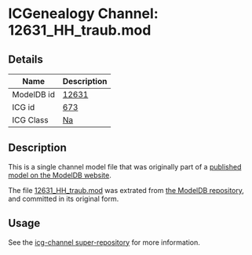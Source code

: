# ICGenealogy Channel: 12631\_HH\_traub.mod

## Details

Name | Description
---- | -----------
ModelDB id | [12631](http://senselab.med.yale.edu/ModelDB/ShowModel.cshtml?model=12631)
ICG id | [673](http://icg.neurotheory.ox.ac.uk/channels/2/673)
ICG Class | [Na](http://icg.neurotheory.ox.ac.uk/channels/2)

## Description

This is a single channel model file that was originally part of a [published model on the ModelDB website](http://senselab.med.yale.edu/mModelDB/ShowModel.cshtml?model=12631).

The file [12631\_HH\_traub.mod](12631_HH_traub.mod) was extrated from [the ModelDB repository](http://senselab.med.yale.edu/ModelDB/ShowModel.cshtml?model=12631), and committed in its original form.

## Usage

See the [icg-channel super-repository](https://github.com/icgenealogy/icg-channels) for more information.